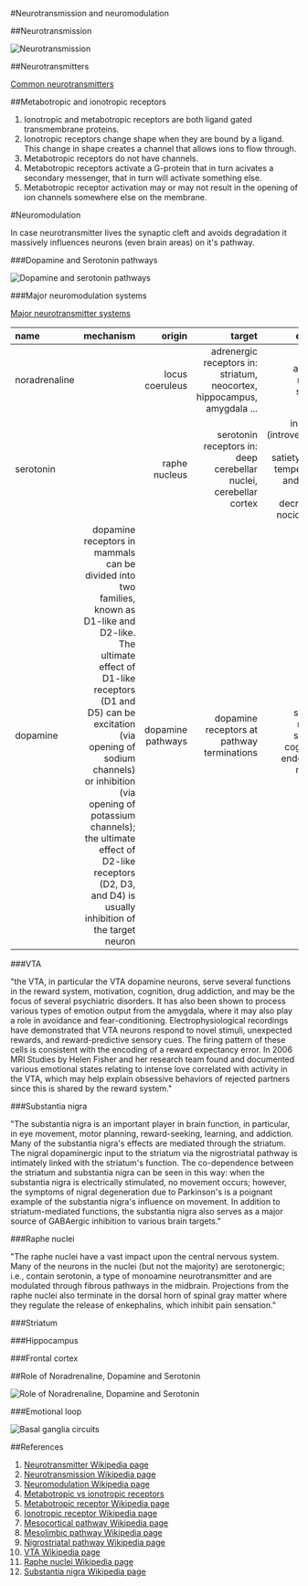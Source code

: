 #Neurotransmission and neuromodulation

##Neurotransmission

![Neurotransmission](http://upload.wikimedia.org/wikipedia/commons/e/e0/Synapse_Illustration2_tweaked.svg)

##Neurotransmitters

[Common neurotransmitters](http://en.wikipedia.org/wiki/Neurotransmitter#Common_neurotransmitters)

##Metabotropic and ionotropic receptors

1. Ionotropic and metabotropic receptors are both ligand gated transmembrane proteins.
1. Ionotropic receptors change shape when they are bound by a ligand. This change in shape creates a channel that allows ions to flow through.
1. Metabotropic receptors do not have channels.
1. Metabotropic receptors activate a G-protein that in turn acivates a secondary messenger, that in turn will activate something else.
1. Metabotropic receptor activation may or may not result in the opening of ion channels somewhere else on the membrane.

#Neuromodulation

In case neurotransmitter lives the synaptic cleft and avoids degradation it massively influences neurons (even brain areas) on it's pathway.

###Dopamine and Serotonin pathways

![Dopamine and serotonin pathways](http://upload.wikimedia.org/wikipedia/en/8/88/Dopamineseratonin.png)

###Major neuromodulation systems

[Major neurotransmitter systems](http://en.wikipedia.org/wiki/Neuromodulation#The_major_neurotransmitter_systems)

name          |mechanism     |origin          |target                                                                 |effects
:-------------|-------------:|---------------:|----------------------------------------------------------------------:|-------:
noradrenaline |              |locus coeruleus |adrenergic receptors in: striatum, neocortex, hippocampus, amygdala ...|arousal, reward system 
serotonin     |              |raphe nucleus   |serotonin receptors in: deep cerebellar nuclei, cerebellar cortex      |increase (introversion), mood, satiety, body temperature and sleep, while decreasing nociception
dopamine      |dopamine receptors in mammals can be divided into two families, known as D1-like and D2-like. The ultimate effect of D1-like receptors (D1 and D5) can be excitation (via opening of sodium channels) or inhibition (via opening of potassium channels); the ultimate effect of D2-like receptors (D2, D3, and D4) is usually inhibition of the target neuron |dopamine pathways |dopamine receptors at pathway terminations| motor system, reward system, cognition, endocrine, nausea


###VTA

"the VTA, in particular the VTA dopamine neurons, serve several functions in the reward system, motivation, cognition, drug addiction, and may be the focus of several psychiatric disorders. It has also been shown to process various types of emotion output from the amygdala, where it may also play a role in avoidance and fear-conditioning. Electrophysiological recordings have demonstrated that VTA neurons respond to novel stimuli, unexpected rewards, and reward-predictive sensory cues. The firing pattern of these cells is consistent with the encoding of a reward expectancy error. In 2006 MRI Studies by Helen Fisher and her research team found and documented various emotional states relating to intense love correlated with activity in the VTA, which may help explain obsessive behaviors of rejected partners since this is shared by the reward system."

###Substantia nigra

"The substantia nigra is an important player in brain function, in particular, in eye movement, motor planning, reward-seeking, learning, and addiction. Many of the substantia nigra's effects are mediated through the striatum. The nigral dopaminergic input to the striatum via the nigrostriatal pathway is intimately linked with the striatum's function. The co-dependence between the striatum and substantia nigra can be seen in this way: when the substantia nigra is electrically stimulated, no movement occurs; however, the symptoms of nigral degeneration due to Parkinson's is a poignant example of the substantia nigra's influence on movement. In addition to striatum-mediated functions, the substantia nigra also serves as a major source of GABAergic inhibition to various brain targets."

###Raphe nuclei

"The raphe nuclei have a vast impact upon the central nervous system. Many of the neurons in the nuclei (but not the majority) are serotonergic; i.e., contain serotonin, a type of monoamine neurotransmitter and are modulated through fibrous pathways in the midbrain.
Projections from the raphe nuclei also terminate in the dorsal horn of spinal gray matter where they regulate the release of enkephalins, which inhibit pain sensation."

###Striatum



###Hippocampus

###Frontal cortex

##Role of Noradrenaline, Dopamine and  Serotonin

![Role of Noradrenaline, Dopamine and Serotonin](http://upload.wikimedia.org/wikipedia/commons/e/ee/NorepinephrineDopamineSerotonin.png)

###Emotional loop

![Basal ganglia circuits](http://upload.wikimedia.org/wikipedia/commons/9/9e/Basal_ganglia_circuits.svg)

##References

1. [Neurotransmitter Wikipedia page](http://en.wikipedia.org/wiki/Neurotransmitter)
1. [Neurotransmission Wikipedia page](http://en.wikipedia.org/wiki/Neurotransmission)
1. [Neuromodulation Wikipedia page](http://en.wikipedia.org/wiki/Neurotransmission)
1. [Metabotropic vs ionotropic receptors](http://www.interactive-biology.com/3974/ionotropic-vs-metabotropic-receptors/)
1. [Metabotropic receptor Wikipedia page](http://en.wikipedia.org/wiki/Metabotropic_receptor)
1. [Ionotropic receptor Wikipedia page](http://en.wikipedia.org/wiki/Ionotropic)
1. [Mesocortical pathway Wikipedia page](http://en.wikipedia.org/wiki/Mesocortical_pathway)
1. [Mesolimbic pathway Wikipedia page](http://en.wikipedia.org/wiki/Mesolimbic_pathway)
1. [Nigrostriatal pathway Wikipedia page](http://en.wikipedia.org/wiki/Nigrostriatal_pathway)
1. [VTA Wikipedia page](http://en.wikipedia.org/wiki/Ventral_tegmentum)
1. [Raphe nuclei Wikipedia page](http://en.wikipedia.org/wiki/Raphe_nuclei)
1. [Substantia nigra Wikipedia page](http://en.wikipedia.org/wiki/Substantia_nigra)
